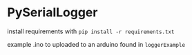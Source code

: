 # PySerialLogger


install requirements with `pip install -r requirements.txt`

example .ino to uploaded to an arduino found in `loggerExample`